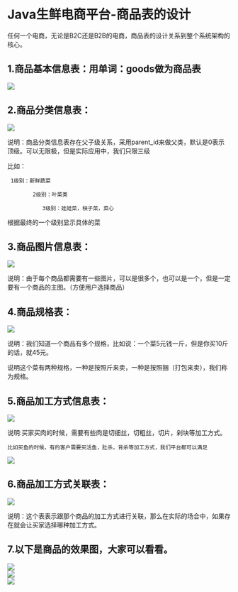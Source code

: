 # Java生鲜电商平台-商品表的设计

任何一个电商，无论是B2C还是B2B的电商，商品表的设计关系到整个系统架构的核心。

## 1.商品基本信息表：用单词：goods做为商品表

![](/static/image/641237-20180511085008395-2022270459.png)

## 2.商品分类信息表：

![](/static/image/641237-20180511085115897-1585944555.png)

说明：商品分类信息表存在父子级关系，采用parent\_id来做父类，默认是0表示顶级。可以无限极，但是实际应用中，我们只限三级

比如：

```
 1级别：新鲜蔬菜

        2级别：叶菜类

           3级别：娃娃菜，秧子菜，菜心
```

根据最终的一个级别显示具体的菜

## 3.商品图片信息表：

![](/static/image/641237-20180511085624853-1085931362.png)

说明：由于每个商品都需要有一些图片，可以是很多个，也可以是一个，但是一定要有一个商品的主图。（方便用户选择商品）

## 4.商品规格表：

![](/static/image/641237-20180511085715283-1185411817.png)

说明：我们知道一个商品有多个规格，比如说：一个菜5元钱一斤，但是你买10斤的话，就45元。

说明这个菜有两种规格，一种是按照斤来卖，一种是按照捆（打包来卖），我们称为规格。

## 5.商品加工方式信息表：

![](/static/image/641237-20180511090017239-1013322119.png)

说明:买家买肉的时候，需要有些肉是切细丝，切粗丝，切片，剁块等加工方式。


```
比如买鱼的时候，有的客户需要买活鱼，肚杀，背杀等加工方式，我们平台都可以满足
```

![](/static/image/641237-20180511090152450-132148966.png)

## 6.商品加工方式关联表：

![](/static/image/641237-20180511090217872-1157575442.png)

说明：这个表表示跟那个商品的加工方式进行关联，那么在实际的场合中，如果存在就会让买家选择哪种加工方式。

## 7.以下是商品的效果图，大家可以看看。

![](/static/image/641237-20180511090650157-1829014234.png)  
![](/static/image/641237-20180511090702754-1340462555.png)  
![](/static/image/641237-20180511090712805-684141631.png)

